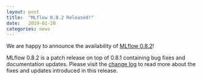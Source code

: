 ```yaml
---
layout: post
title:  "MLflow 0.8.2 Released!"
date:   2019-01-28
categories: news
---
```


We are happy to announce the availability of [MLflow 0.8.2](https://github.com/mlflow/mlflow/releases/tag/v0.8.2)!

MLflow 0.8.2 is a patch release on top of 0.8.1 containing bug fixes and documentation updates. Please visit the [change log](https://github.com/mlflow/mlflow/blob/master/CHANGELOG.rst#082-2019-01-28) to read more about the fixes and updates introduced in this release.
